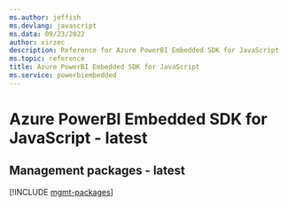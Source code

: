 ```yaml
---
ms.author: jeffish
ms.devlang: javascript
ms.data: 09/23/2022
author: xirzec
description: Reference for Azure PowerBI Embedded SDK for JavaScript
ms.topic: reference
title: Azure PowerBI Embedded SDK for JavaScript
ms.service: powerbiembedded
---
```

# Azure PowerBI Embedded SDK for JavaScript - latest

## Management packages - latest
[!INCLUDE [mgmt-packages](powerbi-embedded-mgmt-index.md)]
